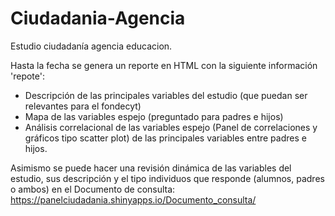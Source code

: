 # Ciudadania-Agencia

Estudio ciudadanía agencia educacion. 

Hasta la fecha se genera un reporte en HTML con la siguiente información 'repote': 

- Descripción de las principales variables del estudio (que puedan ser relevantes para el fondecyt)
- Mapa de las variables espejo (preguntado para padres e hijos)
- Análisis correlacional de las variables espejo (Panel de correlaciones y gráficos tipo scatter plot) de las principales variables entre padres e hijos.

Asimismo se puede hacer una revisión dinámica de las variables del estudio, sus descripción y el tipo individuos que responde (alumnos, padres o ambos) en el Documento de consulta:  https://panelciudadania.shinyapps.io/Documento_consulta/

